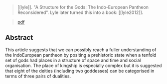 > [[lyle]]. "A Structure for the Gods: The Indo-European Pantheon Reconsidered". Lyle later turned this into a book: [[lyle2012]].

> [pdf](lyle2006-structure.pdf)


## Abstract

This article suggests that we can possibly reach a fuller understanding of the IndoEuropean pantheon by positing a prehistoric state when a tenfold set of gods had places in a structure of space and time and social organisation. The place of kingship is especially complex but it is suggested that eight of the deities (including two goddesses) can be categorised in terms of three pairs of dualities.